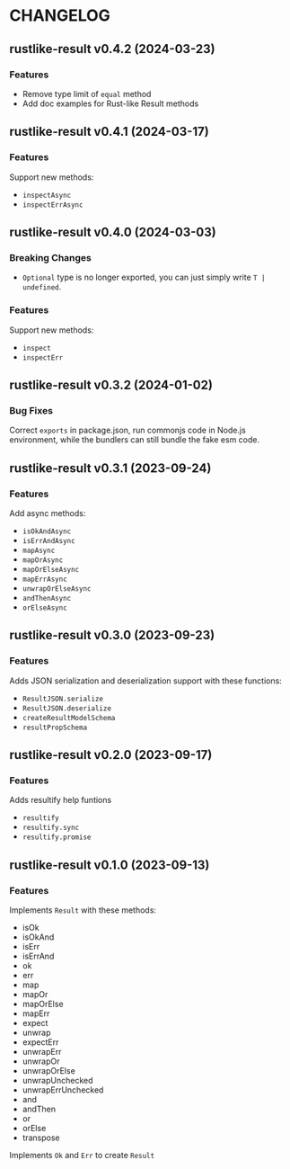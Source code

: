 # CHANGELOG
## rustlike-result v0.4.2 (2024-03-23)
### Features

- Remove type limit of `equal` method
- Add doc examples for Rust-like Result methods

## rustlike-result v0.4.1 (2024-03-17)
### Features

Support new methods:
- `inspectAsync`
- `inspectErrAsync`

## rustlike-result v0.4.0 (2024-03-03)
### Breaking Changes

- `Optional` type is no longer exported, you can just simply write `T | undefined`.

### Features

Support new methods:
- `inspect`
- `inspectErr`

## rustlike-result v0.3.2 (2024-01-02)
### Bug Fixes

Correct `exports` in package.json, run commonjs code in Node.js environment, while the bundlers can still bundle the fake esm code.

## rustlike-result v0.3.1 (2023-09-24)
### Features

Add async methods:
- `isOkAndAsync`
- `isErrAndAsync`
- `mapAsync`
- `mapOrAsync`
- `mapOrElseAsync`
- `mapErrAsync`
- `unwrapOrElseAsync`
- `andThenAsync`
- `orElseAsync`

## rustlike-result v0.3.0 (2023-09-23)
### Features

Adds JSON serialization and deserialization support with these functions:
- `ResultJSON.serialize`
- `ResultJSON.deserialize`
- `createResultModelSchema`
- `resultPropSchema`

## rustlike-result v0.2.0 (2023-09-17)
### Features

Adds resultify help funtions
- `resultify`
- `resultify.sync`
- `resultify.promise`

## rustlike-result v0.1.0 (2023-09-13)
### Features

Implements `Result` with these methods:
- isOk
- isOkAnd
- isErr
- isErrAnd
- ok
- err
- map
- mapOr
- mapOrElse
- mapErr
- expect
- unwrap
- expectErr
- unwrapErr
- unwrapOr
- unwrapOrElse
- unwrapUnchecked
- unwrapErrUnchecked
- and
- andThen
- or
- orElse
- transpose

Implements `Ok` and `Err` to create `Result`
